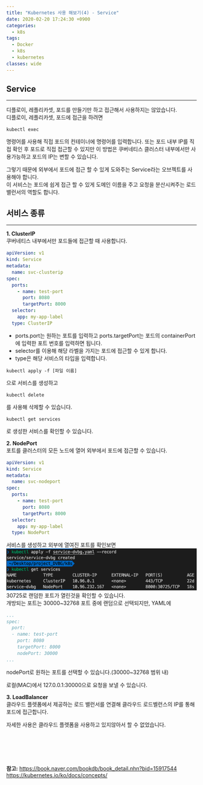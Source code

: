 ```yaml
---
title: "Kubernetes 사용 해보기(4) - Service"
date: 2020-02-20 17:24:30 +0900
categories:
  - k8s
tags:
  - Docker
  - k8s
  - kubernetes
classes: wide
---
```


## Service
- - -
디플로이, 레플리카셋, 포드를 만들기만 하고 접근해서 사용하지는 않았습니다.   
디플로이, 레플리카셋, 포드에 접근을 하려면   
```shell
kubectl exec
```
명령어를 사용해 직접 포드의 컨테이너에 명령어를 입력합니다.
또는 포드 내부 IP를 직접 확인 후 포드로 직접 접근할 수 있지만 이 방법은 쿠버네티스 클러스터 내부에서만 사용가능하고 포드의 IP는 변할 수 있습니다.   

그렇기 때문에 외부에서 포드에 접근 할 수 있게 도와주는 Service라는 오브젝트를 사용해야 합니다.   
이 서비스는 포드에 쉽게 접근 할 수 있게 도메인 이름을 주고 요청을 분산시켜주는 로드 밸런서의 역할도 합니다.

## 서비스 종류
- - -
**1. ClusterIP**   
쿠버네티스 내부에서만 포드들에 접근할 때 사용합니다.   
```yaml
apiVersion: v1
kind: Service
metadata: 
  name: svc-clusterip
spec:
  ports:
    - name: test-port
      port: 8080
      targetPort: 8000
  selector:
    app: my-app-label
  type: ClusterIP
```
- ports.port는 원하는 포트를 입력하고 ports.targetPort는 포드의 containerPort에 입력한 포트 번호를 입력하면 됩니다.   
- selector를 이용해 해당 라벨을 가지는 포드에 접근할 수 있게 합니다.   
- type은 해당 서비스의 타입을 입력합니다.   

```shell
kubectl apply -f [파일 이름]
```
으로 서비스를 생성하고   
```shell
kubectl delete
```
를 사용해 삭제할 수 있습니다.   

```shell
kubectl get services
```
로 생성한 서비스를 확인할 수 있습니다.   

**2. NodePort**   
포트를 클러스터의 모든 노드에 열어 외부에서 포드에 접근할 수 있습니다.   
```yaml
apiVersion: v1
kind: Service
metadata: 
  name: svc-nodeport
spec:
  ports:
    - name: test-port
      port: 8080
      targetPort: 8000
  selector:
    app: my-app-label
  type: NodePort
```
서비스를 생성하고 외부에 열여진 포트를 확인보면   
![](/assets/images/k8s_start/04-01.png)   
30725로 랜덤한 포트가 열린것을 확인할 수 있습니다.   
개방되는 포트는 30000~32768 포트 중에 랜덤으로 선택되지만, YAML에   
```yaml
...
spec:
  port:
  - name: test-port
    port: 8080
    targetPort: 8000
    nodePort: 30000
...
```
nodePort로 원하는 포트를 선택할 수 있습니다.(30000~32768 범위 내)   

로컬(MAC)에서 127.0.0.1:30000으로 요청을 보낼 수 있습니다.   

**3. LoadBalancer**   
클라우드 플렛폼에서 제공하는 로드 밸런서를 연결해 클라우드 로드벨런스의 IP를 통해 포드에 접근합니다.   

자세한 사용은 클라우드 플렛폼을 사용하고 있지않아서 할 수 없었습니다.

<br/>
<br/>
<br/>
<br/>

**참고:**
https://book.naver.com/bookdb/book_detail.nhn?bid=15917544
https://kubernetes.io/ko/docs/concepts/